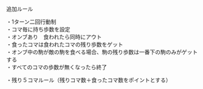 追加ルール

・1ターン二回行動制　\
・コマ毎に持ち歩数を設定　\
・オンブあり　食われたら同時にアウト　\
・食ったコマは食われたコマの残り歩数をゲット  \
・オンブ中の駒が敵の駒を食べる場合、駒の残り歩数は一番下の駒のみがゲットする　\
・すべてのコマの歩数が無くなったら終了

・残り５コマルール（残りコマ数＋食ったコマ数をポイントとする）
